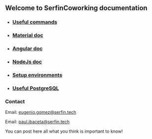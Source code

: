 ## Welcome to SerfinCoworking documentation

- ### [Useful commands](https://serfincoworking.github.io/Documentation/commands/)

- ### [Material doc](https://serfincoworking.github.io/Documentation/material/)

- ### [Angular doc](https://serfincoworking.github.io/Documentation/angular/)

- ### [NodeJs doc](https://serfincoworking.github.io/Documentation/nodejs/)

- ### [Setup environments](https://serfincoworking.github.io/Documentation/setup_environments/)

- ### [Useful PostgreSQL](https://serfincoworking.github.io/Documentation/useful_postgresql/)

### Contact
Email: eugenio.gomez@serfin.tech

Email: paul.ibaceta@serfin.tech

You can post here all what you think is important to know!
